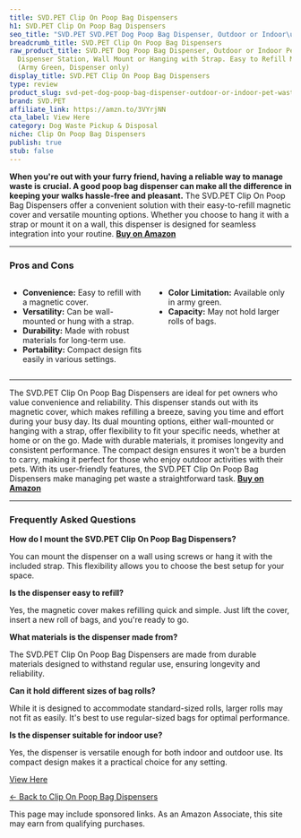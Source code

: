 ```yaml
---
title: SVD.PET Clip On Poop Bag Dispensers
h1: SVD.PET Clip On Poop Bag Dispensers
seo_title: "SVD.PET SVD.PET Dog Poop Bag Dispenser, Outdoor or Indoor\u2026"
breadcrumb_title: SVD.PET Clip On Poop Bag Dispensers
raw_product_title: SVD.PET Dog Poop Bag Dispenser, Outdoor or Indoor Pet Waste Bag
  Dispenser Station, Wall Mount or Hanging with Strap. Easy to Refill Magnetic Cover
  (Army Green, Dispenser only)
display_title: SVD.PET Clip On Poop Bag Dispensers
type: review
product_slug: svd-pet-dog-poop-bag-dispenser-outdoor-or-indoor-pet-waste-bag-dispense-4f5f8529
brand: SVD.PET
affiliate_link: https://amzn.to/3VYrjNN
cta_label: View Here
category: Dog Waste Pickup & Disposal
niche: Clip On Poop Bag Dispensers
publish: true
stub: false
---
```


<div id="intro" class="full-width">
  <p><strong>When you're out with your furry friend, having a reliable way to manage waste is crucial. A good poop bag dispenser can make all the difference in keeping your walks hassle-free and pleasant.</strong> The SVD.PET Clip On Poop Bag Dispensers offer a convenient solution with their easy-to-refill magnetic cover and versatile mounting options. Whether you choose to hang it with a strap or mount it on a wall, this dispenser is designed for seamless integration into your routine. <a href="https://amzn.to/3VYrjNN" rel="nofollow sponsored noopener" target="_blank"><strong>Buy on Amazon</strong></a></p>
</div>

<hr />
<h3 id="pros-cons">Pros and Cons</h3>
<div class="pc-grid" style="display:grid;grid-template-columns:1fr 1fr;gap:16px;">
  <ul>
    <li><strong>Convenience:</strong> Easy to refill with a magnetic cover.</li>
    <li><strong>Versatility:</strong> Can be wall-mounted or hung with a strap.</li>
    <li><strong>Durability:</strong> Made with robust materials for long-term use.</li>
    <li><strong>Portability:</strong> Compact design fits easily in various settings.</li>
  </ul>
  <ul>
    <li><strong>Color Limitation:</strong> Available only in army green.</li>
    <li><strong>Capacity:</strong> May not hold larger rolls of bags.</li>
  </ul>
</div>
<hr />

<div class="full-width">
  <p>The SVD.PET Clip On Poop Bag Dispensers are ideal for pet owners who value convenience and reliability. This dispenser stands out with its magnetic cover, which makes refilling a breeze, saving you time and effort during your busy day. Its dual mounting options, either wall-mounted or hanging with a strap, offer flexibility to fit your specific needs, whether at home or on the go. Made with durable materials, it promises longevity and consistent performance. The compact design ensures it won't be a burden to carry, making it perfect for those who enjoy outdoor activities with their pets. With its user-friendly features, the SVD.PET Clip On Poop Bag Dispensers make managing pet waste a straightforward task. <a href="https://amzn.to/3VYrjNN" rel="nofollow sponsored noopener" target="_blank"><strong>Buy on Amazon</strong></a></p>
</div>

<hr />
<h3 id="faqs">Frequently Asked Questions</h3>

<p><strong>How do I mount the SVD.PET Clip On Poop Bag Dispensers?</strong></p>
<p>You can mount the dispenser on a wall using screws or hang it with the included strap. This flexibility allows you to choose the best setup for your space.</p>

<p><strong>Is the dispenser easy to refill?</strong></p>
<p>Yes, the magnetic cover makes refilling quick and simple. Just lift the cover, insert a new roll of bags, and you're ready to go.</p>

<p><strong>What materials is the dispenser made from?</strong></p>
<p>The SVD.PET Clip On Poop Bag Dispensers are made from durable materials designed to withstand regular use, ensuring longevity and reliability.</p>

<p><strong>Can it hold different sizes of bag rolls?</strong></p>
<p>While it is designed to accommodate standard-sized rolls, larger rolls may not fit as easily. It's best to use regular-sized bags for optimal performance.</p>

<p><strong>Is the dispenser suitable for indoor use?</strong></p>
<p>Yes, the dispenser is versatile enough for both indoor and outdoor use. Its compact design makes it a practical choice for any setting.</p>
<p><a class="btn" href="https://amzn.to/3VYrjNN" target="_blank" rel="nofollow sponsored noopener">View Here</a></p>
<p><a href="/roundups/dog-waste-pickup-disposal/clip-on-poop-bag-dispensers/">← Back to Clip On Poop Bag Dispensers</a></p>
<aside class="disclosure">This page may include sponsored links. As an Amazon Associate, this site may earn from qualifying purchases.</aside>
